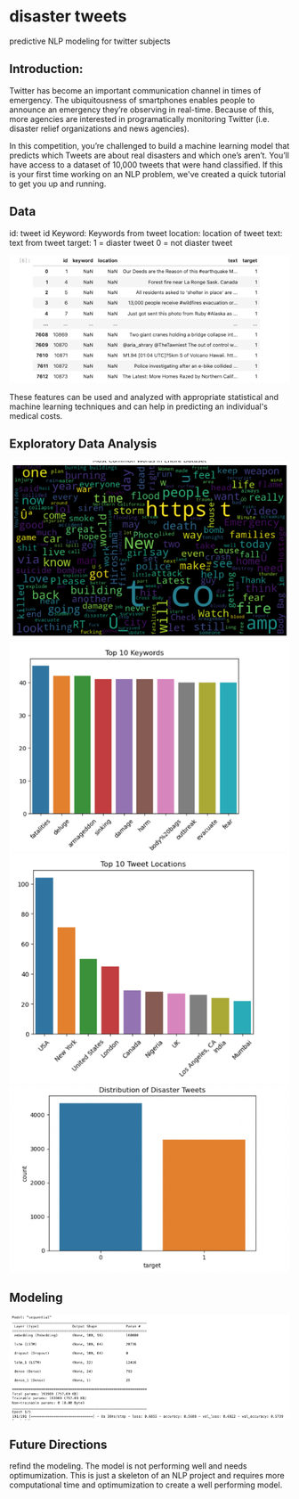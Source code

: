 # disaster tweets
predictive NLP modeling for twitter subjects


## Introduction:
Twitter has become an important communication channel in times of emergency.
The ubiquitousness of smartphones enables people to announce an emergency they’re observing in real-time. Because of this, more agencies are interested in programatically monitoring Twitter (i.e. disaster relief organizations and news agencies).

In this competition, you’re challenged to build a machine learning model that predicts which Tweets are about real disasters and which one’s aren’t. You’ll have access to a dataset of 10,000 tweets that were hand classified. If this is your first time working on an NLP problem, we've created a quick tutorial to get you up and running.
## Data

id: tweet id
Keyword: Keywords from tweet
location: location of tweet
text: text from tweet
target: 1 = diaster tweet 0 = not diaster tweet

![Banner](images/df_head.png)

These features can be used and analyzed with appropriate statistical and machine learning techniques and can help in predicting an individual's medical costs.
## Exploratory Data Analysis

![Data1](images/word_cloud.png)
![Data2](images/top_keywords.png)
![Data3](images/locations.png)
![Data4](images/disaster_tweet_0_1.png)
## Modeling
![KNN](images/model_building.png)



## Future Directions
refind the modeling.  The model is not performing well and needs optimumization. This is just a skeleton of an NLP project and requires more computational time and optimumization to create a well performing model.